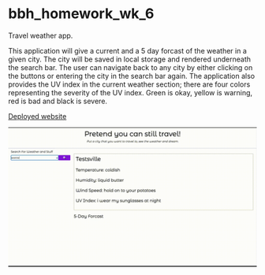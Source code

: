 # bbh_homework_wk_6

Travel weather app.

This application will give a current and a 5 day forcast of the weather in a given city. The city will be saved in local storage and rendered underneath the search bar. The user can navigate back to any city by either clicking on the buttons or entering the city in the search bar again. The application also provides the UV index in the current weather section; there are four colors representing the severity of the UV index. Green is okay, yellow is warning, red is bad and black is severe.  

[Deployed website](https://harben31.github.io/bbh_homework_wk_6/)

![video screenshot](./assets/images/travelWeather.gif)